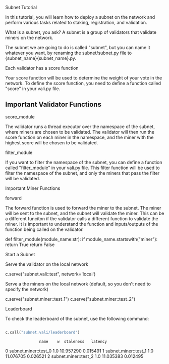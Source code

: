 Subnet Tutorial

In this tutorial, you will learn how to deploy a subnet on the network and perform various tasks related to staking, registration, and validation.

What is a subnet, you ask? A subnet is a group of validators that validate miners on the network. 

The subnet we are going to do is called "subnet", but you can name it whatever you want, by renaming the subnet/subnet.py file to {subnet_name}{subnet_name}.py.

Each validator has a score function

Your score function will be used to determine the weight of your vote in the network.
To define the score function, you need to define a function called "score" in your vali.py file.


## Important Validator Functions

score_module

The validator runs a thread executor over the namespace of the subnet, where miners are chosen to be validated. The validator will then run the score function on each miner in the namespace, and the miner with the highest score will be chosen to be validated.

filter_module

If you want to filter the namespace of the subnet, you can define a function called "filter_module" in your vali.py file. This filter function will be used to filter the namespace of the subnet, and only the miners that pass the filter will be validated.


Important Miner Functions

forward 

The forward function is used to forward the miner to the subnet. The miner will be sent to the subnet, and the subnet will validate the miner. This can be a different funciton if the validator calls a different function to validate the miner. It is important to understand the function and inputs/outputs of the function being called on the validator.


def filter_module(module_name:str):
    if module_name.startswith("miner"):
        return True
    return False

Start a Subnet

Serve the validator on the local network

c.serve("subnet.vali::test",  network='local')

Serve a the miners on the local network (default, so you don't need to specify the network)

c.serve("subnet.miner::test_1")
c.serve("subnet.miner::test_2")


Leaderboard

To check the leaderboard of the subnet, use the following command:

```python

c.call("subnet.vali/leaderboard")
```
                   name    w  staleness   latency
0  subnet.miner::test_0  1.0  10.957290  0.015491
1  subnet.miner::test_1  1.0  11.076705  0.026521
2  subnet.miner::test_2  1.0  11.035383  0.012495


